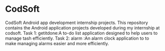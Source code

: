 # CodSoft 
 CodSoft Android app development internship projects. This repository contains the Android application projects developed during my internship at codsoft.
Task 1: getitdone:A to-do list application designed to help users to manage tash efficiently.
Task 2: alarm :An alarm clock application to to make managing alarms easier and more efficiently.
